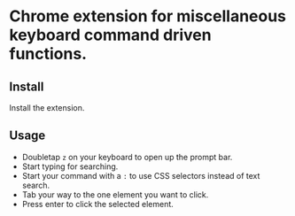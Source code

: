 # Chrome extension for miscellaneous keyboard command driven functions.

## Install
Install the extension.

## Usage
* Doubletap `z` on your keyboard to open up the prompt bar.
* Start typing for searching.
* Start your command with a `:` to use CSS selectors instead of text search.
* Tab your way to the one element you want to click.
* Press enter to click the selected element.